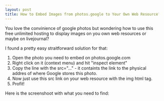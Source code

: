 ```yaml
---
layout: post
title: How to Embed Images from photos.google to Your Own Web Resource?
---
```

You love the convinience of google photos but wondering how to use this free unlimited hosting to display images on you own web resources or maybe on livejournal? 

I found a pretty easy straitforward solution for that:
1. Open the photo you need to embed on photos.google.com
2. Right click on it (context menu) and hit "inspect element"
3. Copy the line with the src="..." - it containts the link to the physical addres of where Google stores this photo. 
4. Now just use this src link on your web resource with the img html tag. 
5. Profit!

Here is the screenshoot with what you need to find:

